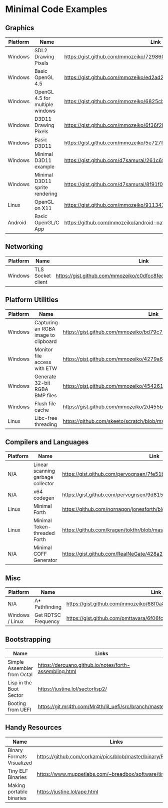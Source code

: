 # Minimal Code Examples

## Graphics
| Platform | Name                            | Link                                                               |
|----------|---------------------------------|--------------------------------------------------------------------|
| Windows  | SDL2 Drawing Pixels             | https://gist.github.com/mmozeiko/729860eeb414f1a2ee345d9d3ab4dd4e  |
| Windows  | Basic OpenGL 4.5                | https://gist.github.com/mmozeiko/ed2ad27f75edf9c26053ce332a1f6647  |
| Windows  | OpenGL 4.5 for multiple windows | https://gist.github.com/mmozeiko/6825cb94d393cb4032d250b8e7cc9d14  |
| Windows  | D3D11 Drawing Pixels            | https://gist.github.com/mmozeiko/6f36f2b82204b70a9b7fe6c05ccd868f  |
| Windows  | Basic D3D11                     | https://gist.github.com/mmozeiko/5e727f845db182d468a34d524508ad5f  |
| Windows  | Minimal D3D11 example           | https://gist.github.com/d7samurai/261c69490cce0620d0bfc93003cd1052 |
| Windows  | Minimal D3D11 sprite rendering  | https://gist.github.com/d7samurai/8f91f0343c411286373161202c199b5c |
| Linux    | OpenGL on X11                   | https://gist.github.com/mmozeiko/911347b5e3d998621295794e0ba334c4  |
| Android  | Basic OpenGL/C App              | https://github.com/mmozeiko/android-native-example                 |

## Networking
| Platform | Name                            | Link                                                               |
|----------|---------------------------------|--------------------------------------------------------------------|
| Windows  | TLS Socket client               | https://gist.github.com/mmozeiko/c0dfcc8fec527a90a02145d2cc0bfb6d  |

## Platform Utilities
| Platform | Name                                  | Link                                                              |
|----------|---------------------------------------|-------------------------------------------------------------------|
| Windows  | Capturing an RGBA image to clipboard  | https://gist.github.com/mmozeiko/bd79c7d256eecd1eb89441f3e0a3ad17 |
| Windows  | Monitor file access with ETW          | https://gist.github.com/mmozeiko/4279a6aa54684965770330231133badf |
| Windows  | Generate 32-bit RGBA BMP files        | https://gist.github.com/mmozeiko/454261be848a0be0a22bafb8abd14a4f |
| Windows  | Flush file cache                      | https://gist.github.com/mmozeiko/2d455bf4e9ba02e69365e7cc63f4df2f |
| Linux    | Libc-free threading                   | https://github.com/skeeto/scratch/blob/master/misc/stack_head.c   |

## Compilers and Languages
| Platform        | Name                              | Link                                                                |
|-----------------|-----------------------------------|---------------------------------------------------------------------|
| N/A             | Linear scanning garbage collector | https://gist.github.com/pervognsen/7fe51bef8977cb249ac4c6f830f818a5 |
| N/A             | x64 codegen                       | https://gist.github.com/pervognsen/9d815016d8ef39f1b2c8e509ee2cf052 |
| Linux           | Minimal Forth                     | https://github.com/nornagon/jonesforth/blob/master/jonesforth.S     |
| Linux           | Minimal Token-threaded Forth      | https://github.com/kragen/tokthr/blob/master/tokthr.S               |
| N/A             | Minimal COFF Generator            | https://gist.github.com/RealNeGate/428a274496ce9852e06f9db1852b6cc2 |

## Misc
| Platform        | Name                              | Link                                                                |
|-----------------|-----------------------------------|---------------------------------------------------------------------|
| N/A             | A* Pathfinding                    | https://gist.github.com/mmozeiko/68f0a8459ef2f98bcd879158011cc275   |
| Windows / Linux | Get RDTSC Frequency               | https://gist.github.com/pmttavara/6f06fc5c7679c07375483b06bb77430c  |

## Bootstrapping
| Name                         | Links                                                          |
|------------------------------|----------------------------------------------------------------|
| Simple Assembler from Octal  | https://dercuano.github.io/notes/forth-assembling.html         |
| Lisp in the Boot Sector      | https://justine.lol/sectorlisp2/                               |
| Booting from UEFI            | https://git.mr4th.com/Mr4th/lil_uefi/src/branch/master         |

## Handy Resources
| Name                      | Links                                                          |
|---------------------------|----------------------------------------------------------------|
| Binary Formats Visualized | https://github.com/corkami/pics/blob/master/binary/README.md   |
| Tiny ELF Binaries         | https://www.muppetlabs.com/~breadbox/software/tiny/teensy.html |
| Making portable binaries  | https://justine.lol/ape.html                                   |
